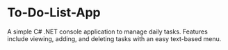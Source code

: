 # To-Do-List-App
A simple C# .NET console application to manage daily tasks. Features include viewing, adding, and deleting tasks with an easy text-based menu.

